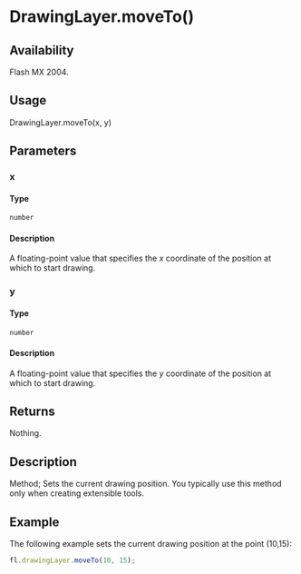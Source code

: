 # DrawingLayer.moveTo()

## Availability

Flash MX 2004.

## Usage

DrawingLayer.moveTo(x, y)

## Parameters

### **x**

#### Type

```typescript
number
```

#### Description

A floating-point value that specifies the *x* coordinate of the position at which to start drawing.

### **y**

#### Type

```typescript
number
```

#### Description

A floating-point value that specifies the *y* coordinate of the position at which to start drawing.

## Returns

Nothing.

## Description

Method; Sets the current drawing position. You typically use this method only when creating extensible tools.

## Example

The following example sets the current drawing position at the point (10,15):

```javascript
fl.drawingLayer.moveTo(10, 15);
```
